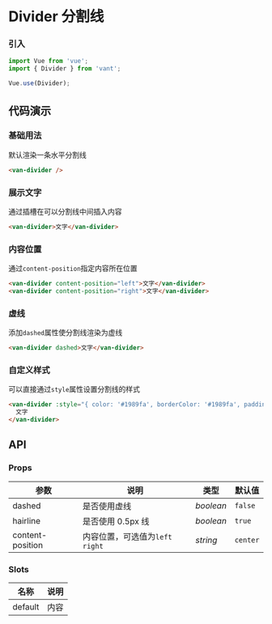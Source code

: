# Divider 分割线

### 引入

``` javascript
import Vue from 'vue';
import { Divider } from 'vant';

Vue.use(Divider);
```

## 代码演示

### 基础用法

默认渲染一条水平分割线

```html
<van-divider />
```

### 展示文字

通过插槽在可以分割线中间插入内容

```html
<van-divider>文字</van-divider>
```

### 内容位置

通过`content-position`指定内容所在位置

```html
<van-divider content-position="left">文字</van-divider>
<van-divider content-position="right">文字</van-divider>
```

### 虚线

添加`dashed`属性使分割线渲染为虚线

```html
<van-divider dashed>文字</van-divider>
```

### 自定义样式

可以直接通过`style`属性设置分割线的样式

```html
<van-divider :style="{ color: '#1989fa', borderColor: '#1989fa', padding: '0 16px' }">
  文字
</van-divider>
```

## API

### Props

| 参数 | 说明 | 类型 | 默认值 |
|------|------|------|------|
| dashed | 是否使用虚线 | *boolean* | `false` |
| hairline | 是否使用 0.5px 线 | *boolean* | `true` |
| content-position | 内容位置，可选值为`left` `right` | *string* | `center` |

### Slots

| 名称 | 说明 |
|------|------|
| default | 内容 |
